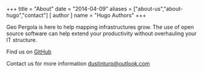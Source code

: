 +++
title = "About"
date = "2014-04-09"
aliases = ["about-us","about-hugo","contact"]
[ author ]
name = "Hugo Authors"
+++

Geo Pergola is here to help mapping infrastructures grow. The use of open source software can help extend your productivity without overhauling your IT structure.

Find us on [GitHub](https://github.com/dustinturp)

Contact us for more information
[dustinturp@outlook.com](mailto:dustinturp@outlook.com)